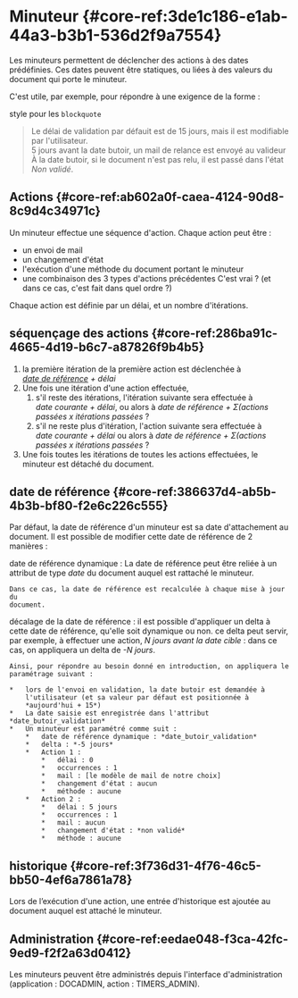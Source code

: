 # Minuteur {#core-ref:3de1c186-e1ab-44a3-b3b1-536d2f9a7554}

Les minuteurs permettent de déclencher des actions à des dates prédéfinies. Ces
dates peuvent être statiques, ou liées à des valeurs du document qui porte le
minuteur.

C'est utile, par exemple, pour répondre à une exigence de la forme :

<span class="fixme" data-assignedto="MCL">style pour les `blockquote`</span>

>   Le délai de validation par défauit est de 15 jours, mais il est modifiable
    par l'utilisateur.  
    5 jours avant la date butoir, un mail de relance est envoyé au valideur  
    À la date butoir, si le document n'est pas relu, il est passé dans l'état
    *Non validé*.

## Actions {#core-ref:ab602a0f-caea-4124-90d8-8c9d4c34971c}

Un minuteur effectue une séquence d'action. Chaque action peut être :

*   un envoi de mail
*   un changement d'état
*   l'exécution d'une méthode du document portant le minuteur
*   une combinaison des 3 types d'actions précédentes <span class="fixme" data-assignedto="EBR">C'est vrai ? (et dans ce cas, c'est fait dans quel ordre ?)</span>

Chaque action est définie par un délai, et un nombre d'itérations.

## séquençage des actions {#core-ref:286ba91c-4665-4d19-b6c7-a87826f9b4b5}

1.  la première itération de la première action est déclenchée à
    *[date de référence][date_de_reference] + délai*
2.  Une fois une itération d'une action effectuée,
    1.  s'il reste des itérations, l'itération suivante sera effectuée à
        *date courante + délai*, <span class="fixme" data-assignedto="EBR">ou alors à *date de référence + Σ(actions passées x itérations passées* ?</span>
    2.  s'il ne reste plus d'itération, l'action suivante sera effectuée à
        *date courante + délai* <span class="fixme" data-assignedto="EBR">ou alors à *date de référence + Σ(actions passées x itérations passées* ?</span>
3.  Une fois toutes les itérations de toutes les actions effectuées, le minuteur
    est détaché du document.

## date de référence {#core-ref:386637d4-ab5b-4b3b-bf80-f2e6c226c555}

Par défaut, la date de référence d'un minuteur est sa date d'attachement au
document. Il est possible de modifier cette date de référence de 2 manières :

date de référence dynamique
:   La date de référence peut être reliée à un attribut de type *date* du
    document auquel est rattaché le minuteur.
    
    Dans ce cas, la date de référence est recalculée à chaque mise à jour du
    document.

décalage de la date de référence
:   il est possible d'appliquer un delta à cette date de référence, qu'elle soit
    dynamique ou non. ce delta peut servir, par exemple, à effectuer une action,
    *N jours avant la date cible* : dans ce cas, on appliquera un delta de
    *-N jours*.
    
    Ainsi, pour répondre au besoin donné en introduction, on appliquera le
    paramétrage suivant :
    
    *   lors de l'envoi en validation, la date butoir est demandée à
        l'utilisateur (et sa valeur par défaut est positionnée à
        *aujourd'hui + 15*)
    *   La date saisie est enregistrée dans l'attribut *date_butoir_validation*
    *   Un minuteur est paramétré comme suit :
        *   date de référence dynamique : *date_butoir_validation*
        *   delta : *-5 jours*
        *   Action 1 :
            *   délai : 0
            *   occurrences : 1
            *   mail : [le modèle de mail de notre choix]
            *   changement d'état : aucun
            *   méthode : aucune
        *   Action 2 :
            *   délai : 5 jours
            *   occurrences : 1
            *   mail : aucun
            *   changement d'état : *non validé*
            *   méthode : aucune

## historique {#core-ref:3f736d31-4f76-46c5-bb50-4ef6a7861a78}

Lors de l’exécution d'une action, une entrée d'historique est ajoutée au
document auquel est attaché le minuteur.

## Administration {#core-ref:eedae048-f3ca-42fc-9ed9-f2f2a63d0412}

Les minuteurs peuvent être administrés depuis l'interface d'administration
(application : DOCADMIN, action : TIMERS_ADMIN).

<!-- links -->
[date_de_reference]: #core-ref:386637d4-ab5b-4b3b-bf80-f2e6c226c555
